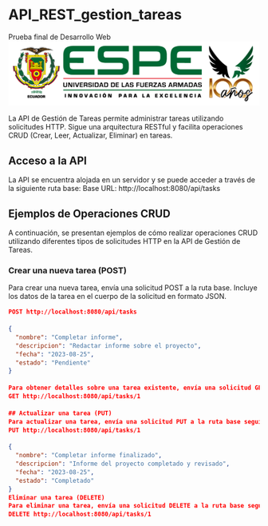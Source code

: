 # API_REST_gestion_tareas
Prueba final de Desarrollo Web
![Logo de la ESPE](img/ESPE_encabezado.png)

La API de Gestión de Tareas permite administrar tareas utilizando solicitudes HTTP. Sigue una arquitectura RESTful y facilita operaciones CRUD (Crear, Leer, Actualizar, Eliminar) en tareas.
## Acceso a la API
La API se encuentra alojada en un servidor y se puede acceder a través de la siguiente ruta base:
Base URL: http://localhost:8080/api/tasks

## Ejemplos de Operaciones CRUD

A continuación, se presentan ejemplos de cómo realizar operaciones CRUD utilizando diferentes tipos de solicitudes HTTP en la API de Gestión de Tareas.

### Crear una nueva tarea (POST)

Para crear una nueva tarea, envía una solicitud POST a la ruta base. Incluye los datos de la tarea en el cuerpo de la solicitud en formato JSON.

```json
POST http://localhost:8080/api/tasks

{
  "nombre": "Completar informe",
  "descripcion": "Redactar informe sobre el proyecto",
  "fecha": "2023-08-25",
  "estado": "Pendiente"
}

Para obtener detalles sobre una tarea existente, envía una solicitud GET a la ruta base seguida del ID de la tarea.
GET http://localhost:8080/api/tasks/1

## Actualizar una tarea (PUT)
Para actualizar una tarea, envía una solicitud PUT a la ruta base seguida del ID de la tarea. Incluye los datos actualizados de la tarea en el cuerpo de la solicitud en formato JSON.
PUT http://localhost:8080/api/tasks/1

{
  "nombre": "Completar informe finalizado",
  "descripcion": "Informe del proyecto completado y revisado",
  "fecha": "2023-08-25",
  "estado": "Completado"
}
Eliminar una tarea (DELETE)
Para eliminar una tarea, envía una solicitud DELETE a la ruta base seguida del ID de la tarea.
DELETE http://localhost:8080/api/tasks/1
